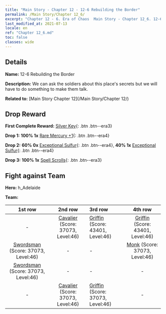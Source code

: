 ```yaml
---
title: "Main Story - Chapter 12 - 12-6 Rebuilding the Border"
permalink: /Main Story/Chapter 12_6/
excerpt: "Chapter 12 - 6. Era of Chaos  Main Story - Chapter 12_6. 12-6 Rebuilding the Border"
last_modified_at: 2021-07-13
locale: en
ref: "Chapter 12_6.md"
toc: false
classes: wide
---
```


## Details

 **Name:** 12-6 Rebuilding the Border

 **Description:** We can ask the soldiers about this place's secrets but we will have to do something to make them talk.

 **Related to:** [Main Story Chapter 12](/Main Story/Chapter 12/)

## Drop Reward

 **First Complete Reward:** [Silver Key](/Items/con_693/){: .btn .btn--era3}

 **Drop 1:** **100% 1x** [Rare Mercury +1](/Items/mat_42/){: .btn .btn--era4}

 **Drop 2:** **60% 0x** [Exceptional Sulfur](/Items/mat_36/){: .btn .btn--era4}, **40% 1x** [Exceptional Sulfur](/Items/mat_36/){: .btn .btn--era4}

 **Drop 3:** **100% 1x** [Spell Scrolls](/Items/con_694/){: .btn .btn--era3}


## Fight against Team
 **Hero:** h_Adelaide

 **Team:**


  | 1st row | 2nd row | 3rd row | 4th row |
  |:----:|:----:|:----|:----:|
  | - | [Cavalier](/units/Cavalier/) (Score: 37073, Level:46)  | [Griffin](/units/Griffin/) (Score: 43401, Level:46)  | [Griffin](/units/Griffin/) (Score: 43401, Level:46)  |
  | [Swordsman](/units/Swordsman/) (Score: 37073, Level:46)  | - | - | [Monk](/units/Monk/) (Score: 37073, Level:46)  |
  | [Swordsman](/units/Swordsman/) (Score: 37073, Level:46)  | - | - | - |
  | - | [Cavalier](/units/Cavalier/) (Score: 37073, Level:46)  | [Griffin](/units/Griffin/) (Score: 37073, Level:46)  | - |


